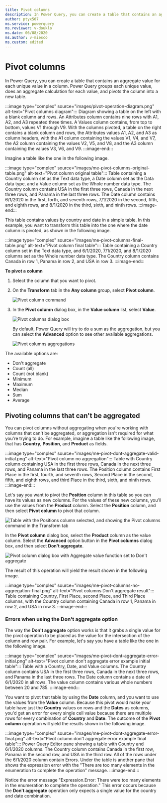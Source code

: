 ```yaml
---
title: Pivot columns
description: In Power Query, you can create a table that contains an aggregate value for each unique value in a column. Power Query groups each unique value, does an aggregate calculation for each value, and pivots the column into a new table.
author: ptyx507
ms.service: powerquery
ms.reviewer: v-douklo
ms.date: 06/08/2020
ms.author: v-miesco
ms.custom: edited
---
```


# Pivot columns

In Power Query, you can create a table that contains an aggregate value for each unique value in a column. Power Query groups each unique value, does an aggregate calculation for each value, and pivots the column into a new table.

:::image type="complex" source="images/pivot-operation-diagram.png" alt-text="Pivot columns diagram":::
   Diagram showing a table on the left with a blank column and rows. An Attributes column contains nine rows with A1, A2, and A3 repeated three times. A Values column contains, from top to bottom, values V1 through V9. With the columns pivoted, a table on the right contains a blank column and rows, the Attributes values A1, A2, and A3 as column headers, with the A1 column containing the values V1, V4, and V7, the A2 column containing the values V2, V5, and V8, and the A3 column containing the values V3, V6, and V9.
:::image-end:::

Imagine a table like the one in the following image.

:::image type="complex" source="images/me-pivot-columns-original-table.png" alt-text="Pivot column original table":::
   Table containing a Country column set as the Text data type, a Date column set as the Data data type, and a Value column set as the Whole number data type. The Country column contains USA in the first three rows, Canada in the next three rows, and Panama in the last three rows. The Date column contains 6/1/2020 in the first, forth, and seventh rows, 7/1/2020 in the second, fifth, and eighth rows, and 8/1/2020 in the third, sixth, and ninth rows.
:::image-end:::

This table contains values by country and date in a simple table. In this example, you want to transform this table into the one where the date column is pivoted, as shown in the following image.

:::image type="complex" source="images/me-pivot-columns-final-table.png" alt-text="Pivot column final table":::
   Table containing a Country column set in the Text data type, and 6/1/2020, 7/1/2020, and 8/1/2020 columns set as the Whole number data type. The Country column contains Canada in row 1, Panama in row 2, and USA in row 3. 
:::image-end:::

<!--markdownlint-disable MD036-->
**To pivot a column**
<!--markdownlint-enable MD036-->

1. Select the column that you want to pivot. 
2. On the **Transform** tab in the **Any column** group, select **Pivot column**.

   ![Pivot column command](images/me-pivot-columns-icon.png "Pivot column command")

3. In the **Pivot column** dialog box, in the **Value column** list, select **Value**.

   ![Pivot columns dialog box](images/me-pivot-columns-basic-menu.png "Pivot columns dialog box")

   By default, Power Query will try to do a sum as the aggregation, but you can select the **Advanced** option to see other available aggregations. 

   ![Pivot columns aggregations](images/me-pivot-columns-aggregations.png "Pivot columns aggregations")

The available options are:

- Don't aggregate
- Count (all)
- Count (not blank)
- Minimum
- Maximum
- Median
- Sum
- Average

## Pivoting columns that can't be aggregated

You can pivot columns without aggregating when you're working with columns that can't be aggregated, or aggregation isn't required for what you're trying to do. For example, imagine a table like the following image, that has **Country**, **Position**, and **Product** as fields.

:::image type="complex" source="images/me-pivot-dont-aggregate-valid-initial.png" alt-text="Pivot column no aggregation":::
   Table with Country column containing USA in the first three rows, Canada in the next three rows, and Panama in the last three rows. The Position column contains First Place in the first, fourth, and seventh rows, Second Place in the second, fifth, and eighth rows, and third Place in the third, sixth, and ninth rows.
:::image-end:::

Let's say you want to pivot the **Position** column in this table so you can have its values as new columns. For the values of these new columns, you'll use the values from the **Product** column. Select the **Position** column, and then select **Pivot column** to pivot that column.

![Table with the Positions column selected, and showing the Pivot columns command in the Transform tab](images/me-pivot-columns-da-pivot-icon.png "Pivot columns command in the Transform tab")

In the **Pivot column** dialog box, select the **Product** column as the value column. Select the **Advanced** option button in the **Pivot columns** dialog box, and then select **Don't aggregate**.

![Pivot column dialog box with Aggregate value function set to Don't aggregate](images/me-pivot-columns-no-aggregation.png "Pivot column dialog box with Aggregate value function set to Don't aggregate")

The result of this operation will yield the result shown in the following image.

:::image type="complex" source="images/me-pivot-columns-no-aggregation-final.png" alt-text="Pivot columns Don't aggregate result":::
   Table containing Country, First Place, second Place, and Third Place columns, with the Country column containing Canada in row 1, Panama in row 2, and USA in row 3. 
:::image-end:::

### Errors when using the Don't aggregate option

The way the **Don't aggregate** option works is that it grabs a single value for the pivot operation to be placed as the value for the intersection of the column and row pair. For example, let's say you have a table like the one in the following image.

:::image type="complex" source="images/me-pivot-dont-aggregate-error-initial.png" alt-text="Pivot column don't aggregate error example initial table":::
   Table with a Country, Date, and Value columns. The Country column contains USA in the first three rows, Canada in the next three rows, and Panama in the last three rows. The Date column contains a date of 6/1/2020 in all rows. The value column contains various whole numbers between 20 and 785.
:::image-end:::

You want to pivot that table by using the **Date** column, and you want to use the values from the **Value** column. Because this pivot would make your table have just the **Country** values on rows and the **Dates** as columns, you'd get an error for every single cell value because there are multiple rows for every combination of **Country** and **Date**. The outcome of the **Pivot column** operation will yield the results shown in the following image.

:::image type="complex" source="images/me-pivot-dont-aggregate-error-final.png" alt-text="Pivot column don't aggregate error example final table":::
   Power Query Editor pane showing a table with Country and 6/1/2020 columns. The Country column contains Canada in the first row, Panama in the second row, and USA in the third row. All of the rows under the 6/1/2020 column contain Errors. Under the table is another pane that shows the expression error with the "There are too many elements in the enumeration to complete the operation" message.
:::image-end:::

Notice the error message "Expression.Error: There were too many elements in the enumeration to complete the operation." This error occurs because the **Don't aggregate** operation only expects a single value for the country and date combination.
